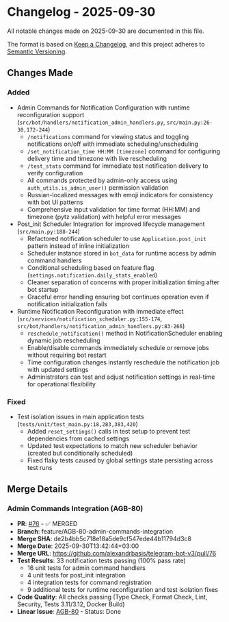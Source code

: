 # Changelog - 2025-09-30

All notable changes made on 2025-09-30 are documented in this file.

The format is based on [Keep a Changelog](https://keepachangelog.com/en/1.0.0/),
and this project adheres to [Semantic Versioning](https://semver.org/spec/v2.0.0.html).

## Changes Made

### Added
- Admin Commands for Notification Configuration with runtime reconfiguration support (`src/bot/handlers/notification_admin_handlers.py`, `src/main.py:26-30,172-244`)
  - `/notifications` command for viewing status and toggling notifications on/off with immediate scheduling/unscheduling
  - `/set_notification_time HH:MM [timezone]` command for configuring delivery time and timezone with live rescheduling
  - `/test_stats` command for immediate test notification delivery to verify configuration
  - All commands protected by admin-only access using `auth_utils.is_admin_user()` permission validation
  - Russian-localized messages with emoji indicators for consistency with bot UI patterns
  - Comprehensive input validation for time format (HH:MM) and timezone (pytz validation) with helpful error messages
- Post_init Scheduler Integration for improved lifecycle management (`src/main.py:188-244`)
  - Refactored notification scheduler to use `Application.post_init` pattern instead of inline initialization
  - Scheduler instance stored in `bot_data` for runtime access by admin command handlers
  - Conditional scheduling based on feature flag (`settings.notification.daily_stats_enabled`)
  - Cleaner separation of concerns with proper initialization timing after bot startup
  - Graceful error handling ensuring bot continues operation even if notification initialization fails
- Runtime Notification Reconfiguration with immediate effect (`src/services/notification_scheduler.py:155-174`, `src/bot/handlers/notification_admin_handlers.py:83-266`)
  - `reschedule_notification()` method in NotificationScheduler enabling dynamic job rescheduling
  - Enable/disable commands immediately schedule or remove jobs without requiring bot restart
  - Time configuration changes instantly reschedule the notification job with updated settings
  - Administrators can test and adjust notification settings in real-time for operational flexibility

### Fixed
- Test isolation issues in main application tests (`tests/unit/test_main.py:18,283,383,420`)
  - Added `reset_settings()` calls in test setup to prevent test dependencies from cached settings
  - Updated test expectations to match new scheduler behavior (created but conditionally scheduled)
  - Fixed flaky tests caused by global settings state persisting across test runs

## Merge Details

### Admin Commands Integration (AGB-80)
- **PR**: [#76](https://github.com/alexandrbasis/telegram-bot-v3/pull/76) - ✅ MERGED
- **Branch**: feature/AGB-80-admin-commands-integration
- **Merge SHA**: de2b4bb5c718e18a5de9cf547ede44b11794d3c8
- **Merge Date**: 2025-09-30T13:42:44+03:00
- **Merge URL**: https://github.com/alexandrbasis/telegram-bot-v3/pull/76
- **Test Results**: 33 notification tests passing (100% pass rate)
  - 16 unit tests for admin command handlers
  - 4 unit tests for post_init integration
  - 4 integration tests for command registration
  - 9 additional tests for runtime reconfiguration and test isolation fixes
- **Code Quality**: All checks passing (Type Check, Format Check, Lint, Security, Tests 3.11/3.12, Docker Build)
- **Linear Issue**: [AGB-80](https://linear.app/alexandrbasis/issue/AGB-80/subtask-3-admin-commands-integration) - Status: Done